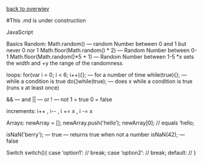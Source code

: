 [back to overwiev](/../..)

#This .md is under construction


JavaScript

Basics
Random:
Math.random() –– random Number between 0 and 1 but never 0 nor 1
Math.floor(Math.random() * 2) –– Random Number between 0-1
Math.floor(Math.random()*5 + 1) –– Random Number between 1-5
*x sets the width and +y the range of the randomness

loops:
for(var i = 0; i < 6; i++){}; –– for a number of time
while(true){}; –– while a condition is true
do{}while(true); –– does x while a condition is true (runs x at least once)

&& –– and  || –– or  ! –– not
1 = true
0 = false

increments:
i++ , i-- , i += x , i -= x

Arrays:
newArray = []; 
newArray.push('hello’); 
newArray[0]; // equals  ‘hello;

isNaN('berry'); –– true –– returns true when not a number
isNaN(42);  –– false

Switch
switch(){
	case ‘option1’: //
	break;
	case ‘option2’: //
	break;
	default: //
}